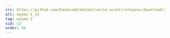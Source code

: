 ```yaml
---
src: https://github.com/Dadaism6/metadriverse-asset/releases/download/assetsv1.0.2/waymo-1_13.mp4
alt: waymo-1_13
tag: waymo-1
vid: 13
order: 20
---
```

